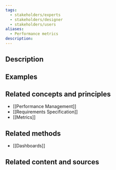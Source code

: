 ```yaml
---
tags:
  - stakeholders/experts
  - stakeholders/designer
  - stakeholders/users
aliases:
  - Performance metrics
description:
---
```



## Description


## Examples 


## Related concepts and principles
- [[Performance Management]]
- [[Requirements Specification]] 
- [[Metrics]]

## Related methods
- [[Dashboards]]


## Related content and sources
